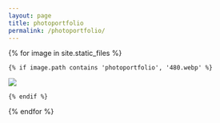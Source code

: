 ```yaml
---
layout: page
title: photoportfolio
permalink: /photoportfolio/
---
```



{% for image in site.static_files %}

    {% if image.path contains 'photoportfolio', '480.webp' %}


<div class="project">
    <div class= "thumbnail">
        <a href="{{ site.baseurl }}{{ image.path }}">
            <img class="thumbnail" src="{{ site.baseurl }}{{ image.path | replace:'.jpg','-480.webp'}}" />
        </a>
    </div>
</div>


    {% endif %}

{% endfor %}




<!-- this is for the lightbox --> 
<script type="text/javascript" src="/js/lightbox.js"></script>
<link rel="stylesheet" href="/css/lightbox.css">
